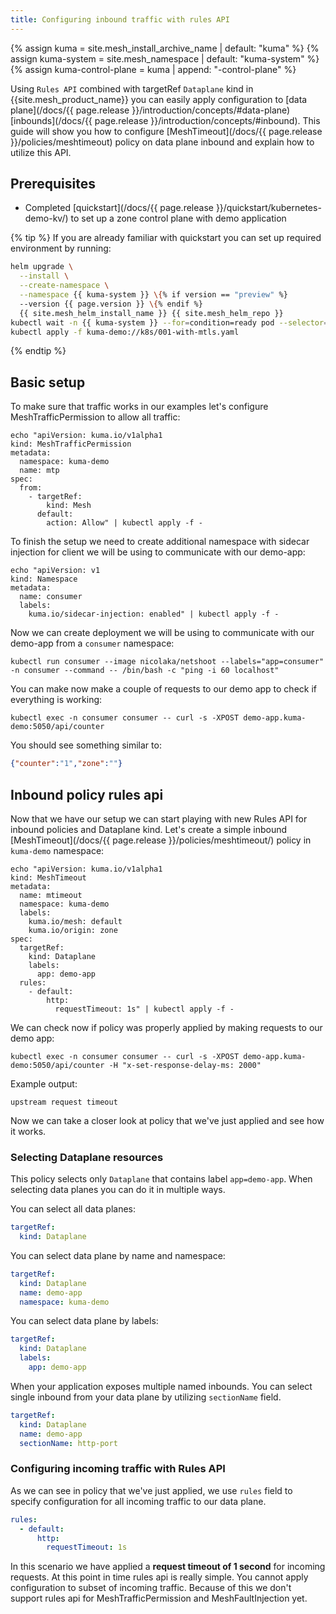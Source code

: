 ```yaml
---
title: Configuring inbound traffic with rules API
---
```


{% assign kuma = site.mesh_install_archive_name | default: "kuma" %}
{% assign kuma-system = site.mesh_namespace | default: "kuma-system" %}
{% assign kuma-control-plane = kuma | append: "-control-plane" %}

Using `Rules API` combined with targetRef `Dataplane` kind in {{site.mesh_product_name}} you can easily apply configuration to [data plane](/docs/{{ page.release }}/introduction/concepts/#data-plane)
[inbounds](/docs/{{ page.release }}/introduction/concepts/#inbound). This guide will show you how to configure [MeshTimeout](/docs/{{ page.release }}/policies/meshtimeout) policy on data plane inbound and explain how to utilize this API.

## Prerequisites

- Completed [quickstart](/docs/{{ page.release }}/quickstart/kubernetes-demo-kv/) to set up a zone control plane with demo application

{% tip %}
If you are already familiar with quickstart you can set up required environment by running:

```sh
helm upgrade \
  --install \
  --create-namespace \
  --namespace {{ kuma-system }} \{% if version == "preview" %}
  --version {{ page.version }} \{% endif %}
  {{ site.mesh_helm_install_name }} {{ site.mesh_helm_repo }}
kubectl wait -n {{ kuma-system }} --for=condition=ready pod --selector=app={{ kuma-control-plane }} --timeout=90s
kubectl apply -f kuma-demo://k8s/001-with-mtls.yaml
```
{% endtip %}

## Basic setup

To make sure that traffic works in our examples let's configure MeshTrafficPermission to allow all traffic:

```shell
echo "apiVersion: kuma.io/v1alpha1
kind: MeshTrafficPermission
metadata:
  namespace: kuma-demo
  name: mtp
spec:
  from:
    - targetRef:
        kind: Mesh
      default:
        action: Allow" | kubectl apply -f -
```

To finish the setup we need to create additional namespace with sidecar injection for client we will be using to communicate
with our demo-app:

```shell
echo "apiVersion: v1
kind: Namespace
metadata:
  name: consumer
  labels:
    kuma.io/sidecar-injection: enabled" | kubectl apply -f -
```

Now we can create deployment we will be using to communicate with our demo-app from a `consumer` namespace:

```shell
kubectl run consumer --image nicolaka/netshoot --labels="app=consumer" -n consumer --command -- /bin/bash -c "ping -i 60 localhost"
```

You can make now make a couple of requests to our demo app to check if everything is working:

```shell
kubectl exec -n consumer consumer -- curl -s -XPOST demo-app.kuma-demo:5050/api/counter
```

You should see something similar to:

```json
{"counter":"1","zone":""}
```

## Inbound policy rules api 

Now that we have our setup we can start playing with new Rules API for inbound policies and Dataplane kind. 
Let's create a simple inbound [MeshTimeout](/docs/{{ page.release }}/policies/meshtimeout/) policy in `kuma-demo` namespace:

```shell
echo "apiVersion: kuma.io/v1alpha1
kind: MeshTimeout
metadata:
  name: mtimeout
  namespace: kuma-demo
  labels:
    kuma.io/mesh: default
    kuma.io/origin: zone
spec:
  targetRef:
    kind: Dataplane
    labels: 
      app: demo-app
  rules:
    - default:
        http:
          requestTimeout: 1s" | kubectl apply -f -
```

We can check now if policy was properly applied by making requests to our demo app:

```shell
kubectl exec -n consumer consumer -- curl -s -XPOST demo-app.kuma-demo:5050/api/counter -H "x-set-response-delay-ms: 2000"
```

Example output:

```
upstream request timeout
```

Now we can take a closer look at policy that we've just applied and see how it works.

### Selecting Dataplane resources

This policy selects only `Dataplane` that contains label `app=demo-app`. When selecting data planes you can do it in multiple ways.

You can select all data planes:

```yaml
targetRef:
  kind: Dataplane
```

You can select data plane by name and namespace:

```yaml
targetRef:
  kind: Dataplane
  name: demo-app
  namespace: kuma-demo
```

You can select data plane by labels:

```yaml
targetRef:
  kind: Dataplane
  labels:
    app: demo-app
```

When your application exposes multiple named inbounds. You can select single inbound from your data plane by utilizing `sectionName` field.

```yaml
targetRef:
  kind: Dataplane
  name: demo-app
  sectionName: http-port
```

### Configuring incoming traffic with Rules API

As we can see in policy that we've just applied, we use `rules` field to specify configuration for all incoming traffic to our data plane.

```yaml
rules:
  - default:
      http:
        requestTimeout: 1s
```

In this scenario we have applied a **request timeout of 1 second** for incoming requests. At this point in time rules api is really simple.
You cannot apply configuration to subset of incoming traffic. Because of this we don't support
rules api for MeshTrafficPermission and MeshFaultInjection yet.